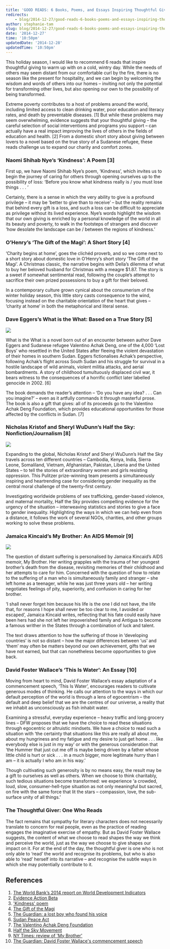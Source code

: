 ```yaml
---
title: 'GOOD READS: 6 Books, Poems, and Essays Inspiring Thoughtful Giving'
redirects:
    - blog/2014-12-27/good-reads-6-books-poems-and-essays-inspiring-thoughtful-giving
author: stephanie-tam
slug: blog/2014-12-27/good-reads-6-books-poems-and-essays-inspiring-thoughtful-giving
date: '2014-12-27'
time: '10:50pm'
updatedDate: '2014-12-28'
updatedTime: '10:50pm'
---
```

This holiday season, I would like to recommend 6 reads that inspire thoughtful giving to warm up with on a cold, wintry day. While the needs of others may seem distant from our comfortable curl by the fire, there is no season like the present for hospitality, and we can begin by welcoming the wisdom and words of others into our homes – inviting not only the potential for transforming other lives, but also opening our own to the possibility of being transformed.

Extreme poverty contributes to a host of problems around the world, including limited access to clean drinking water, poor education and literacy rates, and death by preventable diseases. [1] But while these problems may seem overwhelming, evidence suggests that your thoughtful giving – the careful selection of social interventions and programs you support – can actually have a real impact improving the lives of others in the fields of education and health. [2] From a domestic short story about giving between lovers to a novel based on the true story of a Sudanese refugee, these reads challenge us to expand our charity and comfort zones.

### Naomi Shihab Nye’s ‘Kindness’: A Poem [3]

First up, we have Naomi Shihab Nye’s poem, ‘Kindness’, which invites us to begin the journey of caring for others through opening ourselves up to the possibility of loss: ‘Before you know what kindness really is / you must lose things . . . ’

Certainly, there is a sense in which the very ability to give is a profound privilege – it may be ‘better to give than to receive’ – but the reality remains that behind every gift is a loss, and such a loss can be difficult to appreciate as privilege without its lived experience. Nye’s words highlight the wisdom that our own giving is enriched by a personal knowledge of the world in all its beauty and poverty, to walk in the footsteps of strangers and discover ‘how desolate the landscape can be / between the regions of kindness.’

### O’Henry’s ‘The Gift of the Magi’: A Short Story [4]

‘Charity begins at home’, goes the clichéd proverb, and so we come next to a short story about domestic love in O’Henry’s short story ‘The Gift of the Magi’. A Christmas classic, the narrative begins with Della’s dilemma of what to buy her beloved husband for Christmas with a meagre $1.87\. The story is a sweet if somewhat sentimental read, following the couple’s attempt to sacrifice their own prized possessions to buy a gift for their beloved.

In a contemporary culture grown cynical about the consumerism of the winter holiday season, this little story casts consequence to the wind, focusing instead on the charitable orientation of the heart that gives – ‘charity at home’ in both the metaphorical and literal sense.

### Dave Eggers’s What is the What: Based on a True Story [5]

![](/images/uploads/what_is_the_what.jpg)

What is the What is a novel born out of an encounter between author Dave Eggers and Sudanese refugee Valentino Achak Deng, one of the 4,000 ‘Lost Boys’ who resettled in the United States after fleeing the violent devastation of their homes in southern Sudan. Eggers fictionalises Achak’s perspective, following Achak’s flight across South Sudan and his struggle for survival in a hostile landscape of wild animals, violent militia attacks, and aerial bombardments. A story of childhood tumultuously displaced civil war, it bears witness to the consequences of a horrific conflict later labelled genocide in 2002\. [6]

The book demands the reader’s attention – ‘Do you have any idea? . . . Can you imagine?’ – even as it artfully commands it through masterful prose. The book is also a gift that gives: all of its proceeds go to the Valentino Achak Deng Foundation, which provides educational opportunities for those affected by the conflicts in Sudan. [7]

### Nicholas Kristof and Sheryl WuDunn’s Half the Sky: Nonfiction/Journalism [8]

![](/images/uploads/half_the_sky_book.jpg)

Expanding to the global, Nicholas Kristof and Sheryl WuDunn’s Half the Sky travels across ten different countries – Cambodia, Kenya, India, Sierra Leone, Somaliland, Vietnam, Afghanistan, Pakistan, Liberia and the United States – to tell the stories of extraordinary women and girls resisting oppression. This Pulitzer prize-winning team presents a simultaneously inspiring and heartrending case for considering gender inequality as the central moral challenge of the twenty-first century.

Investigating worldwide problems of sex trafficking, gender-based violence, and maternal mortality, Half the Sky provides compelling evidence for the urgency of the situation – interweaving statistics and stories to give a face to gender inequality. Highlighting the ways in which we can help even from a distance, it follows the work of several NGOs, charities, and other groups working to solve these problems.

### Jamaica Kincaid’s My Brother: An AIDS Memoir [9]

![](/images/uploads/my_brother.jpg)

The question of distant suffering is personalised by Jamaica Kincaid’s AIDS memoir, My Brother. Her writing grapples with the trauma of her youngest brother’s death from the disease, revisiting memories of their childhood and her attempts to care for him. Concerned with the question of how to relate to the suffering of a man who is simultaneously family and stranger – she left home as a teenager, while he was just three years old – her writing negotiates feelings of pity, superiority, and confusion in caring for her brother.

‘I shall never forget him because his life is the one I did not have, the life that, for reasons I hope shall never be too clear to me, I avoided or escaped’, Jamaica Kincaid writes, reflecting that his fate could easily have been hers had she not left her impoverished family and Antigua to become a famous writher in the States through a combination of luck and talent.

The text draws attention to how the suffering of those in ‘developing countries’ is not so distant – how the major differences between ‘us’ and ‘them’ may often be matters beyond our own achievement, gifts that we have not earned, but that can nonetheless become opportunities to give back.

### David Foster Wallace’s ‘This Is Water’: An Essay [10]

Moving from heart to mind, David Foster Wallace’s essay adaptation of a commencement speech, ‘This Is Water’, encourages readers to cultivate generous modes of thinking. He calls our attention to the ways in which our default perception of the world is through a lens of egocentrism – the default and deep belief that we are the centres of our universe, a reality that we inhabit as unconsciously as fish inhabit water.

Examining a stressful, everyday experience – heavy traffic and long grocery lines – DFW proposes that we have the choice to read these situations through egocentric or altruistic mindsets. We have a choice to read such a situation with ‘the certainty that situations like this are really all about me, about my hungriness and my fatigue and my desire to just get home . . . like everybody else is just in my way’ or with the generous consideration that ‘the Hummer that just cut me off is maybe being driven by a father whose little child is hurt or sick . . . in a much bigger, more legitimate hurry than I am – it is actually I who am in his way.’

Though cultivating such generosity is by no means easy, the result may be a gift to ourselves as well as others. When we choose to think charitably, such tedious situations become transformed: we experience ‘a crowded, loud, slow, consumer-hell-type situation as not only meaningful but sacred, on fire with the same force that lit the stars – compassion, love, the sub-surface unity of all things.’

### The Thoughtful Giver: One Who Reads

The fact remains that sympathy for literary characters does not necessarily translate to concern for real people, even as the practice of reading engages the imaginative exercise of empathy. But as David Foster Wallace suggests, the content of what we choose to read shapes the way we think and perceive the world, just as the way we choose to give shapes our impact on it. For at the end of the day, the thoughtful giver is one who is not only able to ‘read’ the world and recognise its problems, but who is also able to ‘read’ herself into its narrative – and recognise the subtle ways in which she may potentially contribute to it.

## References

1.  [The World Bank’s 2014 report on World Development Indicators](http://data.worldbank.org/sites/default/files/wdi-2014-book.pdf)
2.  [Evidence Action Beta](http://www.evidenceaction.org/#evidence-action-beta)
3.  ['Kindness' poem](http://www.poets.org/poetsorg/poem/kindness)
4.  [The Gift of the Magi](http://www.online-literature.com/o_henry/1014/)
5.  [The Guardian: a lost boy who found his voice](http://www.theguardian.com/books/2007/may/20/fiction.features)
6.  [Sudan Peace Act](http://www.gpo.gov/fdsys/pkg/PLAW-107publ245/html/PLAW-107publ245.htm)
7.  [The Valentino Achak Deng Foundation](http://www.valentinoachakdeng.org/)
8.  [Half the Sky Movement](http://www.halftheskymovement.org/)
9.  [NY Times: review of 'My Brother'](http://www.nytimes.com/books/97/10/19/reviews/971019.19quindlt.html)
10.  [The Guardian: David Foster Wallace's commencement speech](http://www.theguardian.com/books/2008/sep/20/fiction)